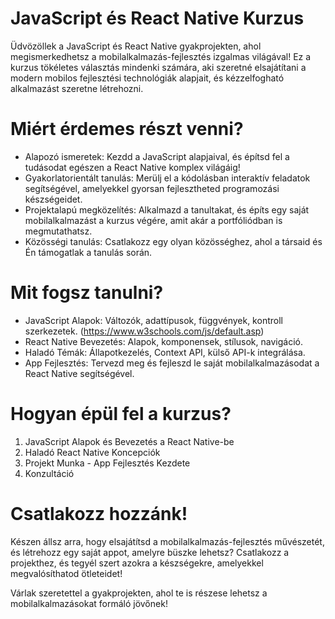 # JavaScript és React Native Kurzus
Üdvözöllek a JavaScript és React Native gyakprojekten, ahol megismerkedhetsz a mobilalkalmazás-fejlesztés izgalmas világával! Ez a kurzus tökéletes választás mindenki számára, aki szeretné elsajátítani a modern mobilos fejlesztési technológiák alapjait, és kézzelfogható alkalmazást szeretne létrehozni.

# Miért érdemes részt venni?
 - Alapozó ismeretek: Kezdd a JavaScript alapjaival, és építsd fel a tudásodat egészen a React Native komplex világáig!
 - Gyakorlatorientált tanulás: Merülj el a kódolásban interaktív feladatok segítségével, amelyekkel gyorsan fejlesztheted programozási készségeidet.
 - Projektalapú megközelítés: Alkalmazd a tanultakat, és építs egy saját mobilalkalmazást a kurzus végére, amit akár a portfóliódban is megmutathatsz.
 - Közösségi tanulás: Csatlakozz egy olyan közösséghez, ahol a társaid és Én támogatlak a tanulás során.
# Mit fogsz tanulni?
 - JavaScript Alapok: Változók, adattípusok, függvények, kontroll szerkezetek. (https://www.w3schools.com/js/default.asp)
 - React Native Bevezetés: Alapok, komponensek, stílusok, navigáció.
 - Haladó Témák: Állapotkezelés, Context API, külső API-k integrálása.
 - App Fejlesztés: Tervezd meg és fejleszd le saját mobilalkalmazásodat a React Native segítségével.
# Hogyan épül fel a kurzus?
 1. JavaScript Alapok és Bevezetés a React Native-be
 2. Haladó React Native Koncepciók
 3. Projekt Munka - App Fejlesztés Kezdete
 4. Konzultáció

# Csatlakozz hozzánk!
Készen állsz arra, hogy elsajátítsd a mobilalkalmazás-fejlesztés művészetét, és létrehozz egy saját appot, amelyre büszke lehetsz? Csatlakozz a projekthez, és tegyél szert azokra a készségekre, amelyekkel megvalósíthatod ötleteidet!

Várlak szeretettel a gyakprojekten, ahol te is részese lehetsz a mobilalkalmazásokat formáló jövőnek!
